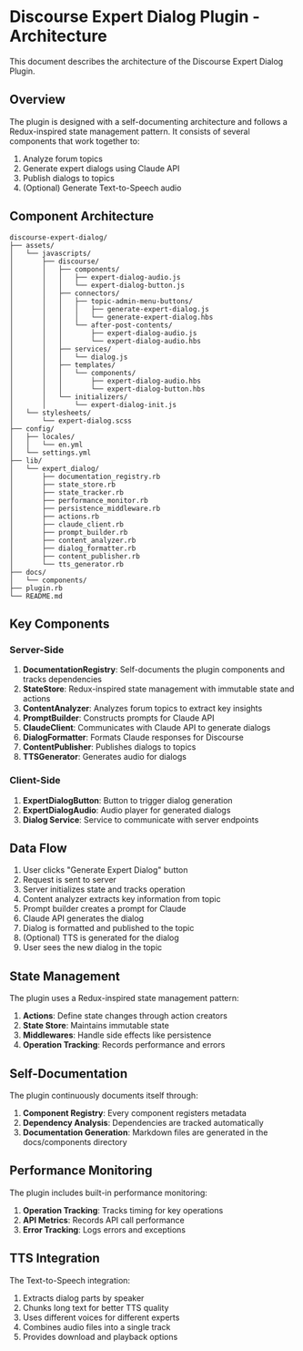 # Discourse Expert Dialog Plugin - Architecture

This document describes the architecture of the Discourse Expert Dialog Plugin.

## Overview

The plugin is designed with a self-documenting architecture and follows a Redux-inspired state management pattern. It consists of several components that work together to:

1. Analyze forum topics
2. Generate expert dialogs using Claude API
3. Publish dialogs to topics
4. (Optional) Generate Text-to-Speech audio

## Component Architecture

```
discourse-expert-dialog/
├── assets/
│   └── javascripts/
│       ├── discourse/
│       │   ├── components/
│       │   │   ├── expert-dialog-audio.js
│       │   │   └── expert-dialog-button.js
│       │   ├── connectors/
│       │   │   ├── topic-admin-menu-buttons/
│       │   │   │   ├── generate-expert-dialog.js
│       │   │   │   └── generate-expert-dialog.hbs
│       │   │   └── after-post-contents/
│       │   │       ├── expert-dialog-audio.js
│       │   │       └── expert-dialog-audio.hbs
│       │   ├── services/
│       │   │   └── dialog.js
│       │   ├── templates/
│       │   │   └── components/
│       │   │       ├── expert-dialog-audio.hbs
│       │   │       └── expert-dialog-button.hbs
│       │   └── initializers/
│       │       └── expert-dialog-init.js
│   └── stylesheets/
│       └── expert-dialog.scss
├── config/
│   ├── locales/
│   │   └── en.yml
│   └── settings.yml
├── lib/
│   └── expert_dialog/
│       ├── documentation_registry.rb
│       ├── state_store.rb
│       ├── state_tracker.rb
│       ├── performance_monitor.rb
│       ├── persistence_middleware.rb
│       ├── actions.rb
│       ├── claude_client.rb
│       ├── prompt_builder.rb
│       ├── content_analyzer.rb
│       ├── dialog_formatter.rb
│       ├── content_publisher.rb
│       └── tts_generator.rb
├── docs/
│   └── components/
├── plugin.rb
└── README.md
```

## Key Components

### Server-Side

1. **DocumentationRegistry**: Self-documents the plugin components and tracks dependencies
2. **StateStore**: Redux-inspired state management with immutable state and actions
3. **ContentAnalyzer**: Analyzes forum topics to extract key insights
4. **PromptBuilder**: Constructs prompts for Claude API
5. **ClaudeClient**: Communicates with Claude API to generate dialogs
6. **DialogFormatter**: Formats Claude responses for Discourse
7. **ContentPublisher**: Publishes dialogs to topics
8. **TTSGenerator**: Generates audio for dialogs

### Client-Side

1. **ExpertDialogButton**: Button to trigger dialog generation
2. **ExpertDialogAudio**: Audio player for generated dialogs
3. **Dialog Service**: Service to communicate with server endpoints

## Data Flow

1. User clicks "Generate Expert Dialog" button
2. Request is sent to server
3. Server initializes state and tracks operation
4. Content analyzer extracts key information from topic
5. Prompt builder creates a prompt for Claude
6. Claude API generates the dialog
7. Dialog is formatted and published to the topic
8. (Optional) TTS is generated for the dialog
9. User sees the new dialog in the topic

## State Management

The plugin uses a Redux-inspired state management pattern:

1. **Actions**: Define state changes through action creators
2. **State Store**: Maintains immutable state
3. **Middlewares**: Handle side effects like persistence
4. **Operation Tracking**: Records performance and errors

## Self-Documentation

The plugin continuously documents itself through:

1. **Component Registry**: Every component registers metadata
2. **Dependency Analysis**: Dependencies are tracked automatically
3. **Documentation Generation**: Markdown files are generated in the docs/components directory

## Performance Monitoring

The plugin includes built-in performance monitoring:

1. **Operation Tracking**: Tracks timing for key operations
2. **API Metrics**: Records API call performance
3. **Error Tracking**: Logs errors and exceptions

## TTS Integration

The Text-to-Speech integration:

1. Extracts dialog parts by speaker
2. Chunks long text for better TTS quality
3. Uses different voices for different experts
4. Combines audio files into a single track
5. Provides download and playback options 